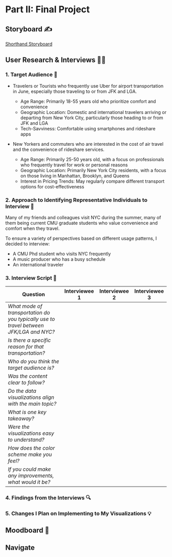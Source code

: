 ---
---

# Part II: Final Project

## Storyboard ✍️
[Shorthand Storyboard](https://carnegiemellon.shorthandstories.com)

## User Research & Interviews 🕵️‍♀️

### 1. Target Audience 👥

- Travelers or Tourists who frequently use Uber for airport transportation in June, especially those traveling to or from JFK and LGA.
  - Age Range: Primarily 18-55 years old who prioritize comfort and convenience
  - Geographic Location: Domestic and international travelers arriving or departing from New York City, particularly those heading to or from JFK and LGA
  - Tech-Savviness: Comfortable using smartphones and rideshare apps
 
- New Yorkers and commuters who are interested in the cost of air travel and the convenience of rideshare services.
  - Age Range: Primarily 25-50 years old, with a focus on professionals who frequently travel for work or personal reasons
  - Geographic Location: Primarily New York City residents, with a focus on those living in Manhattan, Brooklyn, and Queens
  - Interest in Pricing Trends: May regularly compare different transport options for cost-effectiveness

### 2. Approach to Identifying Representative Individuals to Interview 🤝

Many of my friends and colleagues visit NYC during the summer, many of them being current CMU graduate students who value convenience and comfort when they travel.

To ensure a variety of perspectives based on different usage patterns, I decided to interview:
- A CMU Phd student who visits NYC frequently
- A music producer who has a busy schedule
- An international traveler

### 3. Interview Script 💬

| Question | Interviewee 1 | Interviewee 2 | Interviewee 3 | 
| -------- | ------------- | ------------- | ------------- |
| _What mode of transportation do you typically use to travel between JFK/LGA and NYC?_ | 
| _Is there a specific reason for that transportation?_ |
| _Who do you think the target audience is?_ |
| _Was the content clear to follow?_ |
| _Do the data visualizations align with the main topic?_ |
| _What is one key takeaway?_ |
| _Were the visualizations easy to understand?_ |
| _How does the color scheme make you feel?_ |
| _If you could make any improvements, what would it be?_ |

### 4. Findings from the Interviews 🔍







### 5. Changes I Plan on Implementing to My Visualizations 💡


## Moodboard 📓


## Navigate 





